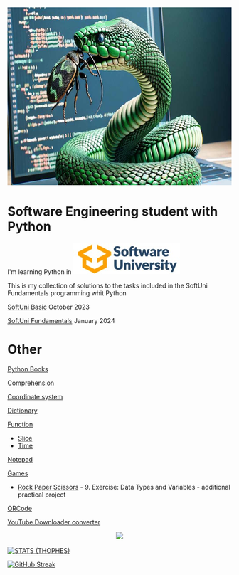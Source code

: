 <img src="https://github.com/Nenogzar/LearningPython/blob/main/python1.jpg" alt="Nenogzar_Python" width="850" height="400">

# Software Engineering student with Python

I'm learning Python in ![](https://github.com/Nenogzar/LearningPython/blob/main/softuni/fundamentals_python/SU.jpg)

This is my collection of solutions to the tasks included in the SoftUni Fundamentals programming whit Python


[SoftUni Basic](https://github.com/Nenogzar/LearningPython/tree/main/Book) October 2023

[SoftUni Fundamentals](https://github.com/Nenogzar/LearningPython/tree/main/softuni/fundamentals_python) January 2024


# Other

[Python Books](https://github.com/Nenogzar/LearningPython/tree/main/Book)
    
[Comprehension](https://github.com/Nenogzar/LearningPython/tree/main/Comprehension)

[Coordinate system](https://github.com/Nenogzar/LearningPython/tree/main/coordinate_system)

[Dictionary](https://github.com/Nenogzar/LearningPython/tree/main/Dictionary)

[Function](https://github.com/Nenogzar/LearningPython/tree/main/Function)

* [Slice](https://github.com/Nenogzar/LearningPython/tree/main/slice)
* [Time](https://github.com/Nenogzar/LearningPython/tree/main/time)

[Notepad](https://github.com/Nenogzar/LearningPython/tree/main/notepad)

[Games](https://github.com/Nenogzar/LearningPython/tree/main/Other/Games)
*    [Rock Paper Scissors](https://github.com/Nenogzar/RockPaperScissorsByNenogzar) - 9. Exercise: Data Types and Variables - additional practical project     

[QRCode](https://github.com/Nenogzar/LearningPython/tree/main/Other/QRCode)

[YouTube Downloader converter](https://github.com/Nenogzar/LearningPython/tree/main/Other/youtube-downloader-converter)



<p align="center">
  <img src="https://github-readme-stats.vercel.app/api?username=nenogzar&count_private=true&show_icons=true&theme=react&include_all_commits=true&hide=contribs" />
</p>

<p align="center">

  [![STATS (THOPHES)](https://github-profile-trophy.vercel.app/?username=nenogzar&theme=gruvbox&margin-w=10&margin-h=15&column=8)](https://github.com/nenogzar)

</p>

<p align="center">
    
[![GitHub Streak](https://github-readme-streak-stats.herokuapp.com/?user=nenogzar&theme=dark&ring=FFB19A&hide_border=true&currStreakNum=F6A085&fire=F6A085&currStreakLabel=F6A085)](https://git.io/streak-stats)

</p>

<!--
**Nenogzar/Nenogzar** is a ✨ _special_ ✨ repository because its `README.md` (this file) appears on your GitHub profile.

Here are some ideas to get you started:

- 🔭 I’m currently working on ...
- 🌱 I’m currently learning ...
- 👯 I’m looking to collaborate on ...
- 🤔 I’m looking for help with ...
- 💬 Ask me about ...
- 📫 How to reach me: ...
- 😄 Pronouns: ...
- ⚡ Fun fact: ...
-->
